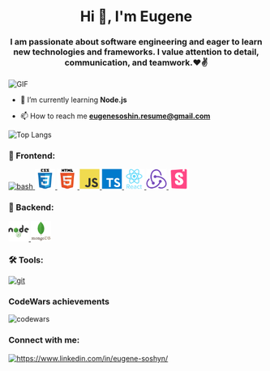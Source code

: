 <h1 align="center">Hi 👋, I'm Eugene</h1>  
<h3 align="center">I am passionate about software engineering and eager to learn new technologies and frameworks. I value attention to detail, communication, and teamwork.❤✌</h3>  
  <img  align="center"  alt="GIF"  src="https://media.giphy.com/media/USV0ym3bVWQJJmNu3N/giphy.gif" />
  
  
- 🌱 I’m currently learning **Node.js**  
  
- 📫 How to reach me **eugenesoshin.resume@gmail.com**  
  

![Top Langs](https://github-readme-stats.vercel.app/api/top-langs/?username=MrKrodbon&layout=compact)

<!-- Frontend -->
<h3 align="left">🎨 Frontend:</h3>
<p align="left">
  <a href="https://www.gnu.org/software/bash/" target="_blank" rel="noreferrer">
    <img src="https://www.vectorlogo.zone/logos/gnu_bash/gnu_bash-icon.svg" alt="bash" width="40" height="40"/>
  </a>
  <a href="https://www.w3schools.com/css/" target="_blank" rel="noreferrer">
    <img src="https://raw.githubusercontent.com/devicons/devicon/master/icons/css3/css3-original-wordmark.svg" alt="css3" width="40" height="40"/>
  </a>
  <a href="https://www.w3.org/html/" target="_blank" rel="noreferrer">
    <img src="https://raw.githubusercontent.com/devicons/devicon/master/icons/html5/html5-original-wordmark.svg" alt="html5" width="40" height="40"/>
  </a>
  <a href="https://developer.mozilla.org/en-US/docs/Web/JavaScript" target="_blank" rel="noreferrer">
    <img src="https://raw.githubusercontent.com/devicons/devicon/master/icons/javascript/javascript-original.svg" alt="javascript" width="40" height="40"/>
  </a>
  <a href="https://www.typescriptlang.org/" target="_blank" rel="noreferrer">
    <img src="https://raw.githubusercontent.com/devicons/devicon/master/icons/typescript/typescript-original.svg" alt="typescript" width="40" height="40"/>
  </a>
  <a href="https://reactjs.org/" target="_blank" rel="noreferrer">
    <img src="https://raw.githubusercontent.com/devicons/devicon/master/icons/react/react-original-wordmark.svg" alt="react" width="40" height="40"/>
  </a>
  <a href="https://redux.js.org" target="_blank" rel="noreferrer">
    <img src="https://raw.githubusercontent.com/devicons/devicon/master/icons/redux/redux-original.svg" alt="redux" width="40" height="40"/>
  </a>
  <a href="https://storybook.js.org/" target="_blank" rel="noreferrer">
    <img src="https://raw.githubusercontent.com/devicons/devicon/master/icons/storybook/storybook-original.svg" alt="storybook" width="40" height="40"/>
  </a>
</p>

<!-- Backend -->
<h3 align="left">🔧 Backend:</h3>
<p align="left">
  <a href="https://nodejs.org" target="_blank" rel="noreferrer">
    <img src="https://raw.githubusercontent.com/devicons/devicon/master/icons/nodejs/nodejs-original-wordmark.svg" alt="nodejs" width="40" height="40"/>
  </a>
  <a href="https://www.mongodb.com/" target="_blank" rel="noreferrer">
    <img src="https://raw.githubusercontent.com/devicons/devicon/master/icons/mongodb/mongodb-original-wordmark.svg" alt="mongodb" width="40" height="40"/>
  </a>
</p>

<!-- Tools -->
<h3 align="left">🛠 Tools:</h3>
<p align="left">
  <a href="https://git-scm.com/" target="_blank" rel="noreferrer">
    <img src="https://www.vectorlogo.zone/logos/git-scm/git-scm-icon.svg" alt="git" width="40" height="40"/>
  </a>
</p>


### CodeWars achievements

![codewars](https://www.codewars.com/users/MrKrodbon/badges/large)

<h3 align="left">Connect with me:</h3>  
<p align="left">  
<a href="https://www.linkedin.com/in/eugene-soshyn/" target="blank"><img align="center" src="https://raw.githubusercontent.com/rahuldkjain/github-profile-readme-generator/master/src/images/icons/Social/linked-in-alt.svg" alt="https://www.linkedin.com/in/eugene-soshyn/" height="30" width="40" /></a>  
</p>
